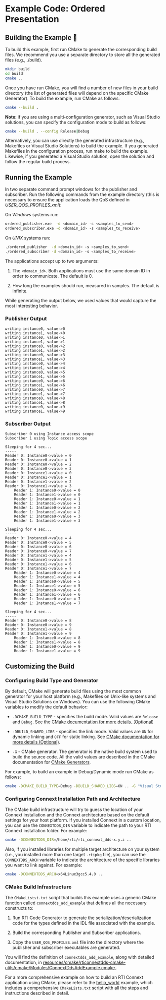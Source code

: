 # Example Code: Ordered Presentation

## Building the Example :wrench:

To build this example, first run CMake to generate the corresponding build
files. We recommend you use a separate directory to store all the generated
files (e.g., ./build).

```sh
mkdir build
cd build
cmake ..
```

Once you have run CMake, you will find a number of new files in your build
directory (the list of generated files will depend on the specific CMake
Generator). To build the example, run CMake as follows:

```sh
cmake --build .
```

**Note**: if you are using a multi-configuration generator, such as Visual
Studio solutions, you can specify the configuration mode to build as follows:

```sh
cmake --build . --config Release|Debug
```

Alternatively, you can use directly the generated infrastructure (e.g.,
Makefiles or Visual Studio Solutions) to build the example. If you generated
Makefiles in the configuration process, run make to build the example. Likewise,
if you generated a Visual Studio solution, open the solution and follow the
regular build process.

## Running the Example

In two separate command prompt windows for the publisher and subscriber. Run the
following commands from the example directory (this is necessary to ensure the
application loads the QoS defined in *USER_QOS_PROFILES.xml*):

On *Windows* systems run:

```sh
ordered_publisher.exe  -d <domain_id> -s <samples_to_send>
ordered_subscriber.exe -d <domain_id> -s <samples_to_receive>
```

On *UNIX* systems run:

```sh
./ordered_publisher  -d <domain_id> -s <samples_to_send>
./ordered_subscriber -d <domain_id> -s <samples_to_receive>
```

The applications accept up to two arguments:

1.  The `<domain_id>`. Both applications must use the same domain ID in order to
    communicate. The default is 0.

2.  How long the examples should run, measured in samples. The default is
    infinite.

While generating the output below, we used values that would capture the most
interesting behavior.

### Publisher Output

```plaintext
writing instance0, value->0
writing instance1, value->0
writing instance0, value->1
writing instance1, value->1
writing instance0, value->2
writing instance1, value->2
writing instance0, value->3
writing instance1, value->3
writing instance0, value->4
writing instance1, value->4
writing instance0, value->5
writing instance1, value->5
writing instance0, value->6
writing instance1, value->6
writing instance0, value->7
writing instance1, value->7
writing instance0, value->8
writing instance1, value->8
writing instance0, value->9
writing instance1, value->9
```

### Subscriber Output

```plaintext
Subscriber 0 using Instance access scope
Subscriber 1 using Topic access scope

Sleeping for 4 sec...
-----
Reader 0: Instance0->value = 0
Reader 0: Instance0->value = 1
Reader 0: Instance0->value = 2
Reader 0: Instance0->value = 3
Reader 0: Instance1->value = 0
Reader 0: Instance1->value = 1
Reader 0: Instance1->value = 2
Reader 0: Instance1->value = 3
    Reader 1: Instance0->value = 0
    Reader 1: Instance1->value = 0
    Reader 1: Instance0->value = 1
    Reader 1: Instance1->value = 1
    Reader 1: Instance0->value = 2
    Reader 1: Instance1->value = 2
    Reader 1: Instance0->value = 3
    Reader 1: Instance1->value = 3

Sleeping for 4 sec...
-----
Reader 0: Instance0->value = 4
Reader 0: Instance0->value = 5
Reader 0: Instance0->value = 6
Reader 0: Instance0->value = 7
Reader 0: Instance1->value = 4
Reader 0: Instance1->value = 5
Reader 0: Instance1->value = 6
Reader 0: Instance1->value = 7
    Reader 1: Instance0->value = 4
    Reader 1: Instance1->value = 4
    Reader 1: Instance0->value = 5
    Reader 1: Instance1->value = 5
    Reader 1: Instance0->value = 6
    Reader 1: Instance1->value = 6
    Reader 1: Instance0->value = 7
    Reader 1: Instance1->value = 7

Sleeping for 4 sec...
-----
Reader 0: Instance0->value = 8
Reader 0: Instance0->value = 9
Reader 0: Instance1->value = 8
Reader 0: Instance1->value = 9
    Reader 1: Instance0->value = 8
    Reader 1: Instance1->value = 8
    Reader 1: Instance0->value = 9
    Reader 1: Instance1->value = 9
```

## Customizing the Build

### Configuring Build Type and Generator

By default, CMake will generate build files using the most common generator for
your host platform (e.g., Makefiles on Unix-like systems and Visual Studio
Solutions on Windows). You can use the following CMake variables to modify the
default behavior:

-   `-DCMAKE_BUILD_TYPE` - specifies the build mode. Valid values are `Release`
    and `Debug`. See the [CMake documentation for more details.
    (Optional)](https://cmake.org/cmake/help/latest/variable/CMAKE_BUILD_TYPE.html)

-   `-DBUILD_SHARED_LIBS` - specifies the link mode. Valid values are `ON` for
    dynamic linking and `OFF` for static linking. See [CMake documentation for
    more details
    (Optional)](https://cmake.org/cmake/help/latest/variable/BUILD_SHARED_LIBS.html).
-   `-G` - CMake generator. The generator is the native build system used to
    build the source code. All the valid values are described in the CMake
    documentation for [CMake
    Generators](https://cmake.org/cmake/help/latest/manual/cmake-generators.7.html).

For example, to build an example in Debug/Dynamic mode run CMake as follows:

```sh
cmake -DCMAKE_BUILD_TYPE=Debug -DBUILD_SHARED_LIBS=ON .. -G "Visual Studio 15 2017" -A x64
```

### Configuring Connext Installation Path and Architecture

The CMake build infrastructure will try to guess the location of your Connext
installation and the Connext architecture based on the default settings
for your host platform. If you installed Connext in a custom location, you
can use the `CONNEXTDDS_DIR` variable to indicate the path to your RTI Connext
installation folder. For example:

```sh
cmake -DCONNEXTDDS_DIR=/home/rti/rti_connext_dds-x.y.z ..
```

Also, if you installed libraries for multiple target architecture on your system
(i.e., you installed more than one target `.rtipkg` file), you can use the
`CONNEXTDDS_ARCH` variable to indicate the architecture of the specific libraries
you want to link against. For example:

```sh
cmake -DCONNEXTDDS_ARCH=x64Linux3gcc5.4.0 ..
```

### CMake Build Infrastructure

The `CMakeListst.txt` script that builds this example uses a generic CMake
function called `connextdds_add_example` that defines all the necessary constructs
to:

1.  Run RTI Code Generator to generate the serialization/deserialization code
    for the types defined in the IDL file associated with the example.

2.  Build the corresponding Publisher and Subscriber applications.

3.  Copy the `USER_QOS_PROFILES.xml` file into the directory where the publisher
    and subscriber executables are generated.

You will find the definition of `connextdds_add_example`, along with detailed
documentation, in
[resources/cmake/rticonnextdds-cmake-utils/cmake/Modules/ConnextDdsAddExample.cmake
](https://github.com/rticommunity/rticonnextdds-cmake-utils/blob/main/cmake/Modules/ConnextDdsAddExample.cmake).

For a more comprehensive example on how to build an RTI Connext application
using CMake, please refer to the
[hello_world](../../../connext_dds/build_systems/cmake/) example, which includes
a comprehensive `CMakeLists.txt` script with all the steps and instructions
described in detail.
